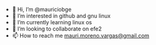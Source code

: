 - 👋 Hi, I’m @mauriciobge
- 👀 I’m interested in github and gnu linux 
- 🌱 I’m currently learning linux os
- 💞️ I’m looking to collaborate on efe2
- 📫 How to reach me mauri.moreno.vargas@gmail.com

<!---
mauriciobge/mauriciobge is a ✨ special ✨ repository because its `README.md` (this file) appears on your GitHub profile.
You can click the Preview link to take a look at your changes.
--->
